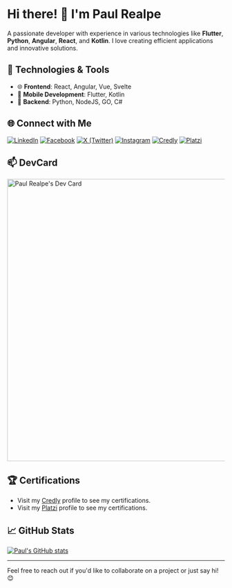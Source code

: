 # Hi there! 👋 I'm Paul Realpe

A passionate developer with experience in various technologies like **Flutter**, **Python**, **Angular**, **React**, and **Kotlin**. I love creating efficient applications and innovative solutions.

## 🚀 Technologies & Tools

- 🌐 **Frontend**: React, Angular, Vue, Svelte
- 📱 **Mobile Development**: Flutter, Kotlin
- 🐍 **Backend**: Python, NodeJS, GO, C#

## 🌐 Connect with Me

[![LinkedIn](https://img.shields.io/badge/LinkedIn-Profile-blue?style=flat&logo=linkedin&logoColor=white)](https://www.linkedin.com/in/paul-realpe-631b17a6/)
[![Facebook](https://img.shields.io/badge/Facebook-@devpaul.co-1877F2?style=flat&logo=facebook&logoColor=white)](https://www.facebook.com/devpaul.co)
[![X (Twitter)](https://img.shields.io/badge/X-@devpaul_co-000000?style=flat&logo=x&logoColor=white)](https://x.com/devpaul_co)
[![Instagram](https://img.shields.io/badge/Instagram-@devpaul_co-E4405F?style=flat&logo=instagram&logoColor=white)](https://www.instagram.com/devpaul_co/)
[![Credly](https://img.shields.io/badge/Credly-Paul%20Realpe-FF6B00?style=flat&logo=credly&logoColor=white)](https://www.credly.com/users/paul-realpe)
[![Platzi](https://img.shields.io/badge/Platzi-Paul%20Realpe-98CA3F?style=flat&logo=platzi&logoColor=white)](https://platzi.com/p/paulmrg461/)

## 📫 DevCard

<a href="https://app.daily.dev/devpaulpro"><img src="https://api.daily.dev/devcards/v2/Wi7xmugrrmNOdLrvugODU.png?type=wide&r=f8d" width="652" alt="Paul Realpe's Dev Card"/></a>

## 🏆 Certifications

- Visit my [Credly](https://www.credly.com/users/paul-realpe) profile to see my certifications.
- Visit my [Platzi](https://platzi.com/p/paulmrg461/) profile to see my certifications.

## 📈 GitHub Stats

[![Paul's GitHub stats](https://github-readme-stats.vercel.app/api?username=paulmrg-461&show_icons=true&theme=radical)](https://github.com/paulmrg-461)

---

Feel free to reach out if you'd like to collaborate on a project or just say hi! 😊

<!--
**paulmrg-461/paulmrg-461** is a ✨ _special_ ✨ repository because its `README.md` (this file) appears on your GitHub profile.

Here are some ideas to get you started:

- 🔭 I’m currently working on ...
- 🌱 I’m currently learning ...
- 👯 I’m looking to collaborate on ...
- 🤔 I’m looking for help with ...
- 💬 Ask me about ...
- 📫 How to reach me: ...
- 😄 Pronouns: ...
- ⚡ Fun fact: ...
-->
